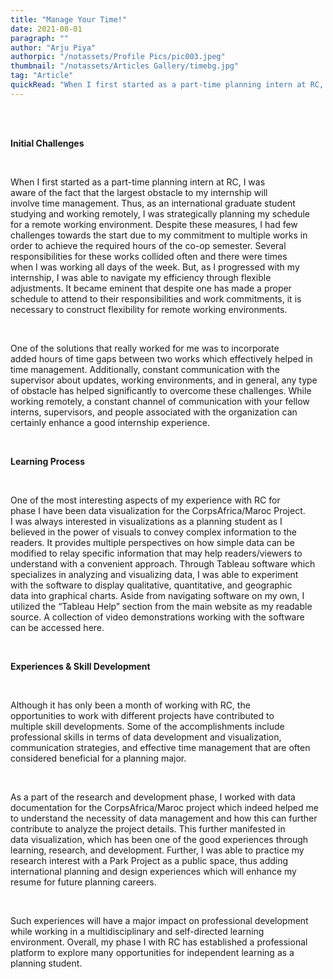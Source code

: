 ```yaml
---
title: "Manage Your Time!"
date: 2021-08-01
paragraph: ""
author: "Arju Piya"
authorpic: "/notassets/Profile Pics/pic003.jpeg"
thumbnail: "/notassets/Articles Gallery/timebg.jpg"
tag: "Article"
quickRead: "When I first started as a part-time planning intern at RC, I was aware of the fact that the largest obstacle to my internship will involve time management."
---
```


<span style="white-space: pre;">

**Initial Challenges**

When I first started as a part-time planning intern at RC, I was aware of the fact that the largest obstacle to my internship will involve time management. Thus, as an international graduate student studying and working remotely, I was strategically planning my schedule for a remote working environment. Despite these measures, I had few challenges towards the start due to my commitment to multiple works in order to achieve the required hours of the co-op semester. Several responsibilities for these works collided often and there were times when I was working all days of the week. But, as I progressed with my internship, I was able to navigate my efficiency through flexible adjustments. It became eminent that despite one has made a proper schedule to attend to their responsibilities and work commitments, it is necessary to construct flexibility for remote working environments.

One of the solutions that really worked for me was to incorporate added hours of time gaps between two works which effectively helped in time management. Additionally, constant communication with the supervisor about updates, working environments, and in general, any type of obstacle has helped significantly to overcome these challenges. While working remotely, a constant channel of communication with your fellow interns, supervisors, and people associated with the organization can certainly enhance a good internship experience.

**Learning Process**

One of the most interesting aspects of my experience with RC for phase I have been data visualization for the CorpsAfrica/Maroc Project. I was always interested in visualizations as a planning student as I believed in the power of visuals to convey complex information to the readers. It provides multiple perspectives on how simple data can be modified to relay specific information that may help readers/viewers to understand with a convenient approach. Through Tableau software which specializes in analyzing and visualizing data, I was able to experiment with the software to display qualitative, quantitative, and geographic data into graphical charts. Aside from navigating software on my own, I utilized the “Tableau Help” section from the main website as my readable source. A collection of video demonstrations working with the software can be accessed here.

**Experiences & Skill Development**

Although it has only been a month of working with RC, the opportunities to work with different projects have contributed to multiple skill developments. Some of the accomplishments include professional skills in terms of data development and visualization, communication strategies, and effective time management that are often considered beneficial for a planning major.

As a part of the research and development phase, I worked with data documentation for the CorpsAfrica/Maroc project which indeed helped me to understand the necessity of data management and how this can further contribute to analyze the project details. This further manifested in data visualization, which has been one of the good experiences through learning, research, and development. Further, I was able to practice my research interest with a Park Project as a public space, thus adding international planning and design experiences which will enhance my resume for future planning careers.

Such experiences will have a major impact on professional development while working in a multidisciplinary and self-directed learning environment. Overall, my phase I with RC has established a professional platform to explore many opportunities for independent learning as a planning student.

</span>
